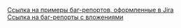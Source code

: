 <a href="https://drive.google.com/drive/folders/1lqKdvTu3cU8Mz1E6XfiuXP4opcKx_a3o?usp=sharing">Ссылка на примеры баг-репортов, оформленные в Jira</a>  
<a href="https://drive.google.com/drive/folders/1tiuKNEbS2Ok16HHUYQmhXmV37kjRjjpD?hl=ru">Ссылка на баг-репорты с вложениями</a>  

